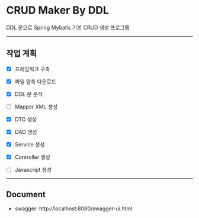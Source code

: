 CRUD Maker By DDL
=============

DDL 문으로 Spring Mybatis 기본 CRUD 생성 프로그램

------------
## 작업 계획
- [x] 프레임워크 구축
- [x] 파일 압축 다운로드
- [x] DDL 문 분석
- [ ] Mapper XML 생성
- [x] DTO 생성
- [x] DAO 생성
- [x] Service 생성
- [x] Controller 생성
- [ ] Javascript 생성


-------------
## Document
- swagger: http://localhost:8080/swagger-ui.html